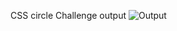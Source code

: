 CSS circle Challenge output
![Output](https://user-images.githubusercontent.com/82995460/118233359-6fa08780-b4af-11eb-81ce-021b5af515af.png)
